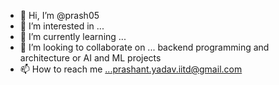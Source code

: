 - 👋 Hi, I’m @prash05
- 👀 I’m interested in ...
- 🌱 I’m currently learning ... 
- 💞️ I’m looking to collaborate on ... backend programming and architecture or AI and ML projects
- 📫 How to reach me ...prashant.yadav.iitd@gmail.com

<!---
prash05/prash05 is a ✨ special ✨ repository because its `README.md` (this file) appears on your GitHub profile.
You can click the Preview link to take a look at your changes.
--->

